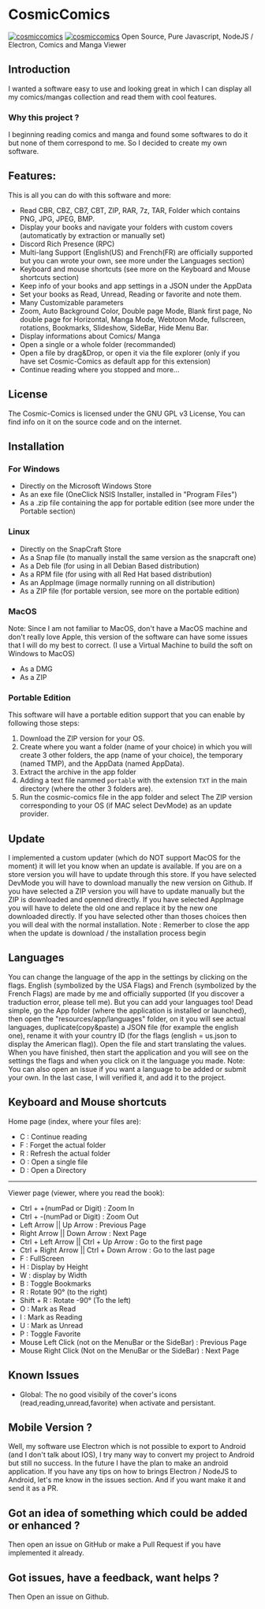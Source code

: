# CosmicComics
[![cosmiccomics](https://snapcraft.io/cosmiccomics/badge.svg)](https://snapcraft.io/cosmiccomics)
[![cosmiccomics](https://snapcraft.io/cosmiccomics/trending.svg?name=0)](https://snapcraft.io/cosmiccomics)
Open Source, Pure Javascript, NodeJS / Electron, Comics and Manga Viewer

## Introduction
I wanted a software easy to use and looking great in which I can display all my comics/mangas collection and read them with cool features.
### Why this project ?
I beginning reading comics and manga and found some softwares to do it but none of them correspond to me. So I decided to create my own software.

## Features:
This is all you can do with this software and more:
- Read CBR, CBZ, CB7, CBT, ZIP, RAR, 7z, TAR, Folder which contains PNG, JPG, JPEG, BMP.
- Display your books and navigate your folders with custom covers (automaticatly by extraction or manually set)
- Discord Rich Presence (RPC)
- Multi-lang Support (English(US) and French(FR) are officially supported but you can wrote your own, see more under the Languages section)
- Keyboard and mouse shortcuts (see more on the Keyboard and Mouse shortcuts section)
- Keep info of your books and app settings in a JSON under the AppData
- Set your books as Read, Unread, Reading or favorite and note them.
- Many Customizable parameters
- Zoom, Auto Background Color, Double page Mode, Blank first page, No double page for Horizontal, Manga Mode, Webtoon Mode, fullscreen, rotations, Bookmarks, Slideshow, SideBar, Hide Menu Bar.
- Display informations about Comics/ Manga
- Open a single or a whole folder (recommanded)
- Open a file by drag&Drop, or open it via the file explorer (only if you have set Cosmic-Comics as default app for this extension)
- Continue reading where you stopped and more...

## License
The Cosmic-Comics is licensed under the GNU GPL v3 License, You can find info on it on the source code and on the internet.

## Installation
### For Windows
- Directly on the Microsoft Windows Store
- As an exe file (OneClick NSIS Installer, installed in "Program Files")
- As a .zip file containing the app for portable edition (see more under the Portable section)

### Linux
- Directly on the SnapCraft Store
- As a Snap file (to manually install the same version as the snapcraft one)
- As a Deb file (for using in all Debian Based distribution)
- As a RPM file (for using with all Red Hat based distribution)
- As an AppImage (image normally running on all distribution)
- As a ZIP file (for portable version, see more on the portable edition)

### MacOS
Note: Since I am not familiar to MacOS, don't have a MacOS machine and don't really love Apple, this version of the software can have some issues that I will do my best to correct. (I use a Virtual Machine to build the soft on Windows to MacOS)
- As a DMG
- As a ZIP

### Portable Edition
This software will have a portable edition support that you can enable by following those steps:
1. Download the ZIP version for your OS.
2. Create where you want a folder (name of your choice) in which you will create 3 other folders, the app (name of your choice), the temporary (named TMP), and the AppData (named AppData).
3. Extract the archive in the app folder
4. Adding a text file nammed `portable` with the extension `TXT` in the main directory (where the other 3 folders are).
5. Run the cosmic-comics file in the app folder and select The ZIP version corresponding to your OS (if MAC select DevMode) as an update provider.

## Update
I implemented a custom updater (which do NOT support MacOS for the moment) it will let you know when an update is available.
If you are on a store version you will have to update through this store.
If you have selected DevMode you will have to download manually the new version on Github.
If you have selected a ZIP version you will have to update manually but the ZIP is downloaded and openned directly.
If you have selected AppImage you will have to delete the old one and replace it by the new one downloaded directly.
If you have selected other than thoses choices then you will deal with the normal installation.
Note : Remerber to close the app when the update is download / the installation process begin

## Languages
You can change the language of the app in the settings by clicking on the flags.
English (symbolized by the USA Flags) and French (symbolized by the French Flags) are made by me and officially supported (If you discover a traduction error, please tell me).
But you can add your languages too!
Dead simple, go the App folder (where the application is installed or launched), then open the "resources/app/languages" folder, on it you will see actual languages, duplicate(copy&paste) a JSON file (for example the english one), rename it with your country ID (for the flags (english = us.json to display the American flag)). Open the file and start translating the values. When you have finished, then start the application and you will see on the settings the flags and when you click on it the language you made.
Note: You can also open an issue if you want a language to be added or submit your own. In the last case, I will verified it, and add it to the project.

## Keyboard and Mouse shortcuts
Home page (index, where your files are):
- C : Continue reading
- F : Forget the actual folder
- R : Refresh the actual folder
- O : Open a single file
- D : Open a Directory

------------------------------

Viewer page (viewer, where you read the book):
- Ctrl + +(numPad or Digit) : Zoom In
- Ctrl + -(numPad or Digit) : Zoom Out
- Left Arrow || Up Arrow : Previous Page
- Right Arrow || Down Arrow : Next Page
- Ctrl + Left Arrow || Ctrl + Up Arrow : Go to the first page
- Ctrl + Right Arrow || Ctrl + Down Arrow : Go to the last page
- F : FullScreen
- H : Display by Height
- W : display by Width
- B : Toggle Bookmarks
- R : Rotate 90° (to the right)
- Shift + R : Rotate -90° (To the left)
- O : Mark as Read
- I : Mark as Reading
- U : Mark as Unread
- P : Toggle Favorite
- Mouse Left Click (not on the MenuBar or the SideBar) : Previous Page
- Mouse Right Click (Not on the MenuBar or the SideBar) : Next Page

## Known Issues
- Global: The no good visibily of the cover's icons (read,reading,unread,favorite) when activate and persistant.

## Mobile Version ?
Well, my software use Electron which is not possible to export to Android (and I don't talk about IOS), I try many way to convert my project to Android but still no success.
In the future I have the plan to make an android application.
If you have any tips on how to brings Electron / NodeJS to Android, let's me know in the issues section. And if you want make it and send it as a PR.

## Got an idea of something which could be added or enhanced ?
Then open an issue on GitHub or make a Pull Request if you have implemented it already.

## Got issues, have a feedback, want helps ?
Then Open an issue on Github.